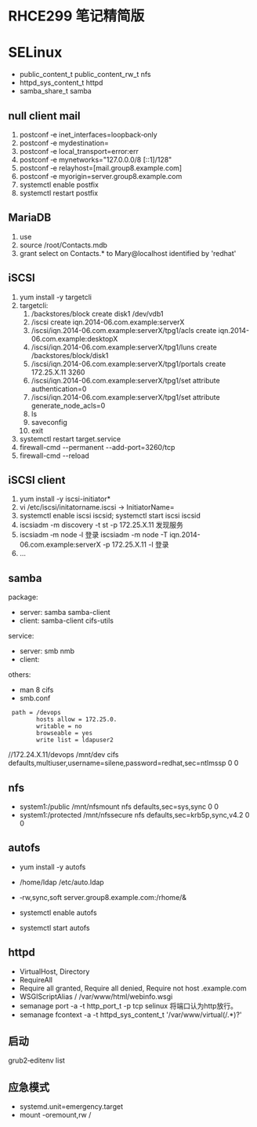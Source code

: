 # RHCE299 笔记精简版

# SELinux

* public_content_t public_content_rw_t nfs
* httpd_sys_content_t httpd
* samba_share_t samba

## null client mail

1. postconf ‐e inet_interfaces=loopback‐only 
1. postconf ‐e mydestination=
1. postconf ‐e local_transport=error:err 
1. postconf ‐e mynetworks="127.0.0.0/8 [::1]/128"
1. postconf ‐e relayhost=[mail.group8.example.com] 
1. postconf ‐e myorigin=server.group8.example.com 
1. systemctl enable postfix
1. systemctl restart postfix


## MariaDB

1. use <database>
1. source /root/Contacts.mdb
1. grant select on Contacts.* to Mary@localhost identified by 'redhat'

## iSCSI

1. yum install -y targetcli
1. targetcli:
    1. /backstores/block create disk1 /dev/vdb1
    1. /iscsi create iqn.2014-06.com.example:serverX
    1. /iscsi/iqn.2014-06.com.example:serverX/tpg1/acls create iqn.2014-06.com.example:desktopX
    1. /iscsi/iqn.2014-06.com.example:serverX/tpg1/luns create /backstores/block/disk1
    1. /iscsi/iqn.2014-06.com.example:serverX/tpg1/portals create 172.25.X.11 3260
    1. /iscsi/iqn.2014-06.com.example:serverX/tpg1/set attribute authentication=0
    1. /iscsi/iqn.2014-06.com.example:serverX/tpg1/set attribute generate_node_acls=0
    1. ls
    1. saveconfig
    1. exit
1. systemctl restart target.service
1. firewall-cmd --permanent --add-port=3260/tcp
1. firewall-cmd --reload

## iSCSI client

1. yum install -y iscsi-initiator*
1. vi /etc/iscsi/initatorname.iscsi -> InitiatorName=<IQN>
1. systemctl enable iscsi iscsid; systemctl start iscsi iscsid
1. iscsiadm -m discovery -t st -p 172.25.X.11 发现服务
1. iscsiadm ‐m node ‐l 登录 iscsiadm -m node -T iqn.2014-06.com.example:serverX -p 172.25.X.11 -l  登录 
1. ...

## samba

package:

* server: samba samba-client
* client: samba-client cifs-utils

service:

* server: smb nmb
* client: 

others:

* man 8 cifs
* smb.conf

```
 path = /devops
        hosts allow = 172.25.0.
        writable = no
        browseable = yes
        write list = ldapuser2
```


//172.24.X.11/devops /mnt/dev cifs defaults,multiuser,username=silene,password=redhat,sec=ntlmssp 0 0

## nfs

* system1:/public  /mnt/nfsmount  nfs  defaults,sec=sys,sync 0 0
* system1:/protected /mnt/nfssecure nfs defaults,sec=krb5p,sync,v4.2 0 0


## autofs

* yum install -y autofs
* /home/ldap /etc/auto.ldap
* ‐rw,sync,soft server.group8.example.com:/rhome/&

* systemctl enable autofs
* systemctl start autofs

## httpd

* VirtualHost, Directory
* RequireAll
* Require all granted, Require all denied, Require not host .example.com
* WSGIScriptAlias / /var/www/html/webinfo.wsgi
* semanage port -a -t http_port_t -p tcp <port>  selinux 将端口认为http放行。
* semanage fcontext -a -t httpd_sys_content_t '/var/www/virtual(/.*)?'

## 启动

grub2‐editenv list

## 应急模式

* systemd.unit=emergency.target
* mount -oremount,rw /
